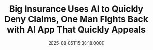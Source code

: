 ---
title: "Big Insurance Uses AI to Quickly Deny Claims, One Man Fights Back with AI App That Quickly Appeals"
date: 2025-08-05T15:30:18.000Z
category: Human Kindness
externalLink: "https://www.goodnewsnetwork.org/big-insurance-uses-ai-to-quickly-deny-claims-physican-fights-back-with-ai-app-that-quickly-appeals/"
image: ""
excerpt: "The idea that American health insurance companies are using AI to analyze and adjudicate claims for approval or denial sounds terrifying, but one North Carolinian is using AI to fight back. When Raleigh resident Neal Shah had a claim denied for his wife’s chemotherapy drugs, he thought it was rare, that he was the only […] The post Big Insurance…"
---